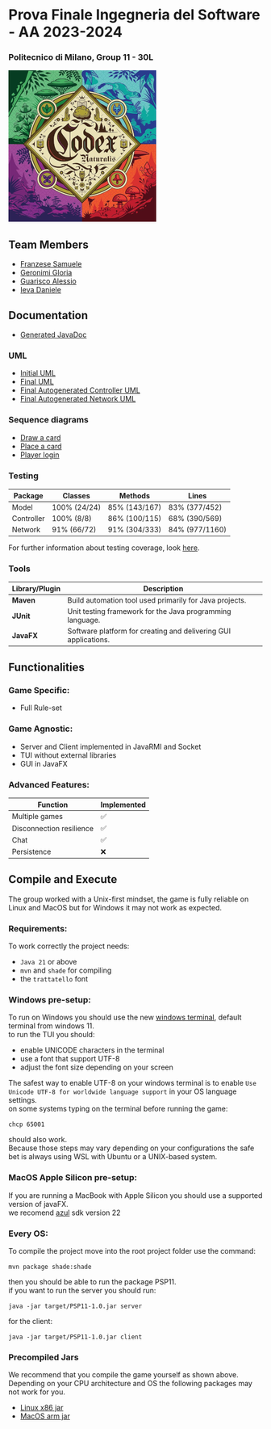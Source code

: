 # Prova Finale Ingegneria del Software - AA 2023-2024  
### Politecnico di Milano, Group 11 - 30L

![alt text](CodexNaturalis/src/main/resources/images/codex_naturalis.jpeg)

## Team Members

- [Franzese Samuele](https://github.com/SamueleFranzese02)
- [Geronimi Gloria](https://github.com/gloriageronimi)
- [Guarisco Alessio](https://github.com/Aleee-ggr)
- [Ieva Daniele](https://github.com/daniele-ieva)

## Documentation

- [Generated JavaDoc](deliverables/final/javadoc/)

### UML

- [Initial UML](deliverables/initial/UML.png)
- [Final UML](deliverables/final/uml/UML.pdf)
- [Final Autogenerated Controller UML](deliverables/final/uml/controllerUML.png)
- [Final Autogenerated Network UML](deliverables/final/uml/networkUML.png)

### Sequence diagrams

- [Draw a card](deliverables/final/uml/draw_card.png)
- [Place a card](deliverables/final/uml/place_card.png)
- [Player login](deliverables/final/uml/player_login.png)

### Testing

| Package    | Classes      | Methods       | Lines          |
|------------|--------------|---------------|----------------|
| Model      | 100% (24/24) | 85% (143/167) | 83% (377/452)  |
| Controller | 100% (8/8)   | 86% (100/115) | 68% (390/569)  |
| Network    | 91% (66/72)  | 91% (304/333) | 84% (977/1160) |

For further information about testing coverage, look [here](deliverables/final/TestCoverage.png).


### Tools

| Library/Plugin | Description                                                     |
|----------------|-----------------------------------------------------------------|
| __Maven__      | Build automation tool used primarily for Java projects.         |
| __JUnit__      | Unit testing framework for the Java programming language.       |
| __JavaFX__     | Software platform for creating and delivering GUI applications. |

## Functionalities 

### Game Specific:  
- Full Rule-set

### Game Agnostic:  
- Server and Client implemented in JavaRMI and Socket
- TUI without external libraries
- GUI in JavaFX
  
### Advanced Features:

| Function                 | Implemented        |
|--------------------------|--------------------|
| Multiple games           | :white_check_mark: |
| Disconnection resilience | :white_check_mark: |
| Chat                     | :white_check_mark: |
| Persistence              | :x:                |

## Compile and Execute

The group worked with a Unix-first mindset, the game is fully reliable on Linux and MacOS but for Windows it may not work as expected.
### Requirements:
To work correctly the project needs:  
- `Java 21` or above  
- `mvn` and `shade` for compiling
- the `trattatello` font
  
### Windows pre-setup:
To run on Windows you should use the new [windows terminal](https://github.com/microsoft/terminal), default terminal from windows 11.  
to run the TUI you should:
- enable UNICODE characters in the terminal
- use a font that support UTF-8
- adjust the font size depending on your screen

The safest way to enable UTF-8 on your windows terminal is to enable `Use Unicode UTF-8 for worldwide language support` in your OS language settings.  
on some systems typing on the terminal before running the game:
```
chcp 65001
```
should also work.  
Because those steps may vary depending on your configurations the safe bet is always using WSL with Ubuntu or a UNIX-based system.

### MacOS Apple Silicon pre-setup:
If you are running a MacBook with Apple Silicon you should use a supported version of javaFX.  
we recomend [azul](https://www.azul.com/downloads/?version=java-22&os=macos&architecture=arm-64-bit&package=jdk-fx#zulu) sdk version 22

### Every OS:
To compile the project move into the root project folder use the command:
```
mvn package shade:shade
```
then you should be able to run the package PSP11.  
if you want to run the server you should run:
```
java -jar target/PSP11-1.0.jar server
```
for the client:
```
java -jar target/PSP11-1.0.jar client
```

### Precompiled Jars
We recommend that you compile the game yourself as shown above.  
Depending on your CPU architecture and OS the following packages may not work for you. 
- [Linux x86 jar](deliverables/final/jar/PSP11-1.0-Linux.jar)
- [MacOS arm jar](deliverables/final/jar/PSP11-1.0-Mac.jar)
